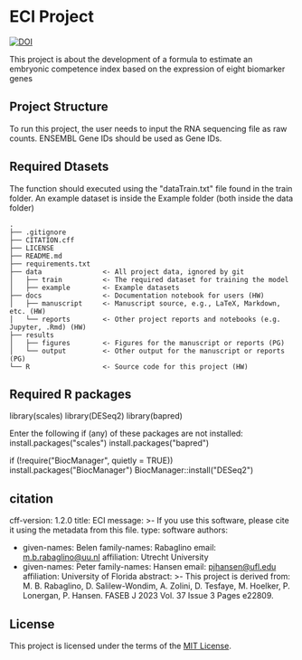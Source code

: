 # ECI Project

[![DOI](https://sandbox.zenodo.org/badge/777672359.svg)](https://sandbox.zenodo.org/doi/10.5072/zenodo.41515)

This project is about the development of a formula to estimate an embryonic competence index based on the expression of eight biomarker genes

## Project Structure
To run this project, the user needs to input the RNA sequencing file as raw counts. ENSEMBL Gene IDs should be used as Gene IDs.

## Required Dtasets
The function should executed using the "dataTrain.txt" file found in the train folder. An example dataset is inside the Example folder (both inside the data folder)

```
.
├── .gitignore
├── CITATION.cff
├── LICENSE
├── README.md
├── requirements.txt
├── data               <- All project data, ignored by git
│   ├── train          <- The required dataset for training the model
│   ├── example        <- Example datasets
├── docs               <- Documentation notebook for users (HW)
│   ├── manuscript     <- Manuscript source, e.g., LaTeX, Markdown, etc. (HW)
│   └── reports        <- Other project reports and notebooks (e.g. Jupyter, .Rmd) (HW)
├── results
│   ├── figures        <- Figures for the manuscript or reports (PG)
│   └── output         <- Other output for the manuscript or reports (PG)
└── R                  <- Source code for this project (HW)

```

## Required R packages
library(scales)
library(DESeq2)
library(bapred)

Enter the following if (any) of these packages are not installed: 
install.packages("scales")
install.packages("bapred")

if (!require("BiocManager", quietly = TRUE))
    install.packages("BiocManager")
BiocManager::install("DESeq2")



## citation
cff-version: 1.2.0
title: ECI
message: >-
  If you use this software, please cite it using the
  metadata from this file.
type: software
authors:
  - given-names: Belen
    family-names: Rabaglino
    email: m.b.rabaglino@uu.nl
    affiliation: Utrecht University
  - given-names: Peter
    family-names: Hansen
    email: pjhansen@ufl.edu
    affiliation: University of Florida
abstract: >-
  This project is derived from: M. B. Rabaglino, D.
  Salilew-Wondim, A. Zolini, D. Tesfaye, M. Hoelker, P.
  Lonergan, P. Hansen. FASEB J 2023 Vol. 37 Issue 3 Pages
  e22809.

## License

This project is licensed under the terms of the [MIT License](/LICENSE).
